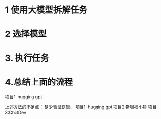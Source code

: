 

# 1 使用大模型拆解任务
# 2 选择模型
# 3. 执行任务
# 4.总结上面的流程

项目1:
hugging gpt

上述方法的不足点：
缺少验证逻辑，
项目1: hugging gpt
项目2:斯坦福小镇
项目3:ChatDev